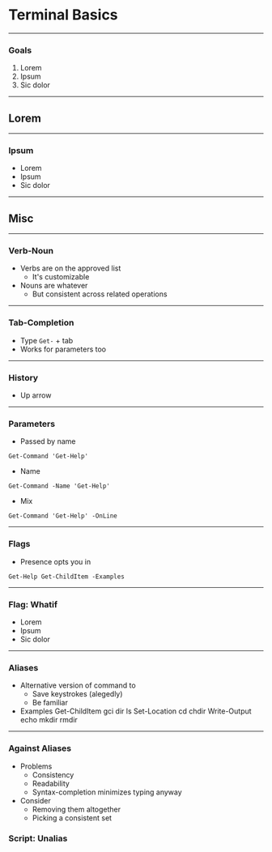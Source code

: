 # Terminal Basics

---

### Goals
1. Lorem
1. Ipsum
1. Sic dolor

---

## Lorem

---

### Ipsum
* Lorem
* Ipsum
* Sic dolor

---

## Misc


---


### Verb-Noun
* Verbs are on the approved list
  - It's customizable
* Nouns are whatever
  - But consistent across related operations

---

### Tab-Completion
* Type `Get-` + tab
* Works for parameters too

---

### History
* Up arrow

---

### Parameters
* Passed by name
```
Get-Command 'Get-Help'
```
* Name
```
Get-Command -Name 'Get-Help' 
```
* Mix
```
Get-Command 'Get-Help' -OnLine
```
---

### Flags
* Presence opts you in
```
Get-Help Get-ChildItem -Examples
```

---

### Flag: Whatif
* Lorem
* Ipsum
* Sic dolor

---

### Aliases
* Alternative version of command to
  - Save keystrokes (alegedly)
  - Be familiar
* Examples
Get-ChildItem gci dir ls
Set-Location cd chdir
Write-Output echo
mkdir
 rmdir

---

### Against Aliases
* Problems
  - Consistency
  - Readability
  - Syntax-completion minimizes typing anyway
* Consider
  - Removing them altogether
  - Picking a consistent set

### Script: Unalias



